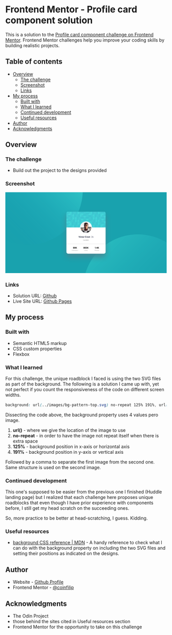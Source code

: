 # Frontend Mentor - Profile card component solution

This is a solution to the [Profile card component challenge on Frontend Mentor](https://www.frontendmentor.io/challenges/profile-card-component-cfArpWshJ). Frontend Mentor challenges help you improve your coding skills by building realistic projects. 

## Table of contents

- [Overview](#overview)
  - [The challenge](#the-challenge)
  - [Screenshot](#screenshot)
  - [Links](#links)
- [My process](#my-process)
  - [Built with](#built-with)
  - [What I learned](#what-i-learned)
  - [Continued development](#continued-development)
  - [Useful resources](#useful-resources)
- [Author](#author)
- [Acknowledgments](#acknowledgments)

## Overview

### The challenge

- Build out the project to the designs provided

### Screenshot

![](./Screenshot.png)

### Links

- Solution URL: [Github](https://github.com/coinfilip/frontend-mentor/tree/main/newbie/profile-card-component-main)
- Live Site URL: [Github Pages](https://coinfilip.github.io/frontend-mentor/newbie/profile-card-component-main)

## My process

### Built with

- Semantic HTML5 markup
- CSS custom properties
- Flexbox

### What I learned

For this challenge, the unique roadblock I faced is using the two SVG files as part of the background. The following is a solution I came up with, yet not perfect if you count the responsiveness of the code on different screen widths.

```css
background: url(../images/bg-pattern-top.svg) no-repeat 125% 191%, url(../images/bg-pattern-bottom.svg) no-repeat -26% -92%;
```

Dissecting the code above, the background property uses 4 values pero image. 

1. **url()** - where we give the location of the image to use
2. **no-repeat** - in order to have the image not repeat itself when there is extra space
3. **125%** - background position in x-axis or horizontal axis
4. **191%** - background position in y-axis or vertical axis

Followed by a comma to separate the first image from the second one. Same structure is used on the second image.

### Continued development

This one's supposed to be easier from the previous one I finished (Huddle landing page) but I realized that each challenge here proposes unique roadblocks that even though I have prior experience with components before, I still get my head scratch on the succeeding ones. 

So, more practice to be better at head-scratching, I guess. Kidding. 

### Useful resources

- [background CSS reference | MDN](https://developer.mozilla.org/en-US/docs/Web/CSS/background) - A handy reference to check what I can do with the background property on including the two SVG files and setting their positions as indicated on the designs.

## Author

- Website - [Github Profile](https://github.com/coinfilip)
- Frontend Mentor - [@coinfilip](https://www.frontendmentor.io/profile/coinfilip)

## Acknowledgments

- The Odin Project
- those behind the sites cited in Useful resources section 
- Frontend Mentor for the opportunity to take on this challenge